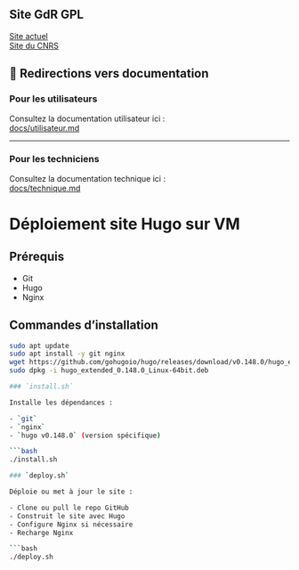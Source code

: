 ## Site GdR GPL <br>
[Site actuel](https://gdr-gpl.cnrs.fr/) <br>
[Site du CNRS](https://mygdr.hosted.lip6.fr/accueilGDR/7/10)

## 🔀 Redirections vers documentation

### Pour les utilisateurs  
Consultez la documentation utilisateur ici :  
[docs/utilisateur.md](docs/utilisateur.md)

---

### Pour les techniciens  
Consultez la documentation technique ici :  
[docs/technique.md](docs/technique.md)


# Déploiement site Hugo sur VM

## Prérequis
- Git
- Hugo
- Nginx

## Commandes d’installation

```bash
sudo apt update
sudo apt install -y git nginx
wget https://github.com/gohugoio/hugo/releases/download/v0.148.0/hugo_extended_0.148.0_Linux-64bit.deb
sudo dpkg -i hugo_extended_0.148.0_Linux-64bit.deb

### `install.sh`

Installe les dépendances :

- `git`
- `nginx`
- `hugo v0.148.0` (version spécifique)

```bash
./install.sh

### `deploy.sh`

Déploie ou met à jour le site :

- Clone ou pull le repo GitHub
- Construit le site avec Hugo
- Configure Nginx si nécessaire
- Recharge Nginx

```bash
./deploy.sh